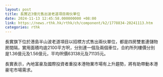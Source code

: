 ```yaml
---
layout: post
title: 長實近3億元售出波老道項目兩伙單位
date: 2024-11-13 12:45:58.000000000 +08:00
link: https://news.rthk.hk/rthk/ch/component/k2/1778834-20241113.htm
categories: rthk
---
```


長實旗下位於港島半山波老道項目以招標方式售出兩伙單位，都是四房雙套連儲物房間隔，實用面積均逾2100平方呎，分別連一個及兩個車位，合約所列樓價分別是1.36億元及1.56億元，平均呎價63138元及71135元。

長實表示，內地富豪及國際投資者重投本港物業市場有上升趨勢，將有助帶動本港豪宅市場需求。
